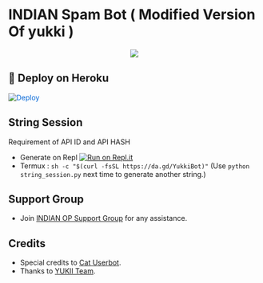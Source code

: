 # INDIAN Spam Bot ( Modified Version Of yukki )

<p align="center">
  <img src="https://telegra.ph/file/1747a1e4362e196eb501d.jpg">
</p>

## 🚀 Deploy on Heroku 
<a href="https://dashboard.heroku.com/new?button-url=https%3A%2F%2Fgithub.com%2Funknownforall1%2FYukkiXdeploy&template=https%3A%2F%2Fgithub.com%2Funknownforall1%2FYukkiXdeploy" rel="nofollow" style="background-color: initial; box-sizing: border-box; color: #0366d6; text-decoration-line: none;"><img alt="Deploy" data-canonical-src="https://www.herokucdn.com/deploy/button.svg" src="https://camo.githubusercontent.com/83b0e95b38892b49184e07ad572c94c8038323fb/68747470733a2f2f7777772e6865726f6b7563646e2e636f6d2f6465706c6f792f627574746f6e2e737667" style="border-style: none; box-sizing: initial; max-width: 100%;" /></a></div>

## String Session
Requirement of API ID and API HASH

   - Generate on Repl [![Run on Repl.it](https://repl.it/badge/github/YukkiBot/YukkiSpamBot)](https://replit.com/@unknownforall1/INDIAN-OP#main.py)
   - Termux : `sh -c "$(curl -fsSL https://da.gd/YukkiBot)"` (Use `python string_session.py` next time to generate another string.)

##
## Support Group
   - Join [INDIAN OP Support Group](https://t.me/indian_opp) for any assistance.
## Credits
   - Special credits to [Cat Userbot](https://github.com/sandy1709/catuserbot).
   - Thanks to [ YUKII Team](https://t.me/officialyukki).

